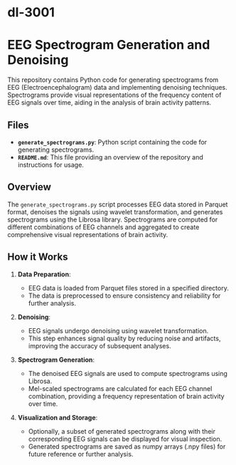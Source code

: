 # dl-3001

# EEG Spectrogram Generation and Denoising

This repository contains Python code for generating spectrograms from EEG (Electroencephalogram) data and implementing denoising techniques. Spectrograms provide visual representations of the frequency content of EEG signals over time, aiding in the analysis of brain activity patterns.

## Files

- **`generate_spectrograms.py`**: Python script containing the code for generating spectrograms.
- **`README.md`**: This file providing an overview of the repository and instructions for usage.

## Overview

The `generate_spectrograms.py` script processes EEG data stored in Parquet format, denoises the signals using wavelet transformation, and generates spectrograms using the Librosa library. Spectrograms are computed for different combinations of EEG channels and aggregated to create comprehensive visual representations of brain activity.

## How it Works

1. **Data Preparation**:
   - EEG data is loaded from Parquet files stored in a specified directory.
   - The data is preprocessed to ensure consistency and reliability for further analysis.

2. **Denoising**:
   - EEG signals undergo denoising using wavelet transformation.
   - This step enhances signal quality by reducing noise and artifacts, improving the accuracy of subsequent analyses.

3. **Spectrogram Generation**:
   - The denoised EEG signals are used to compute spectrograms using Librosa.
   - Mel-scaled spectrograms are calculated for each EEG channel combination, providing a frequency representation of brain activity over time.

4. **Visualization and Storage**:
   - Optionally, a subset of generated spectrograms along with their corresponding EEG signals can be displayed for visual inspection.
   - Generated spectrograms are saved as numpy arrays (.npy files) for future reference or further analysis.
